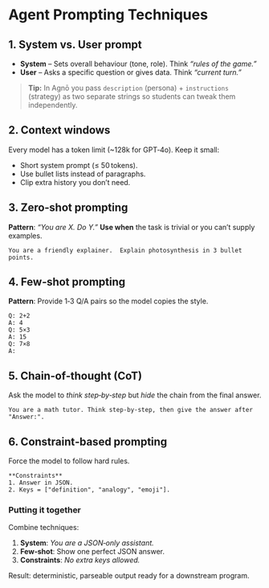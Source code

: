 # Agent Prompting Techniques

## 1. System vs. User prompt

* **System** – Sets overall behaviour (tone, role).  Think *“rules of the game.”*
* **User** – Asks a specific question or gives data.  Think *“current turn.”*

> **Tip:** In Agnō you pass `description` (persona) + `instructions` (strategy) as two separate strings so students can tweak them independently.

## 2. Context windows

Every model has a token limit (\~128k for GPT‑4o).  Keep it small:

* Short system prompt (≤ 50 tokens).
* Use bullet lists instead of paragraphs.
* Clip extra history you don’t need.

## 3. Zero‑shot prompting

**Pattern**: *“You are X. Do Y.”*
**Use when** the task is trivial or you can’t supply examples.

```text
You are a friendly explainer.  Explain photosynthesis in 3 bullet points.
```

## 4. Few‑shot prompting

**Pattern**: Provide 1‑3 Q/A pairs so the model copies the style.

```text
Q: 2+2
A: 4
Q: 5×3
A: 15
Q: 7×8
A:
```

## 5. Chain‑of‑thought (CoT)

Ask the model to *think step‑by‑step* but *hide* the chain from the final answer.

```text
You are a math tutor. Think step‑by‑step, then give the answer after "Answer:".
```

## 6. Constraint‑based prompting

Force the model to follow hard rules.

```text
**Constraints**
1. Answer in JSON.
2. Keys = ["definition", "analogy", "emoji"].
```

### Putting it together

Combine techniques:

1. **System**: *You are a JSON‑only assistant.*
2. **Few‑shot**: Show one perfect JSON answer.
3. **Constraints**: *No extra keys allowed.*

Result: deterministic, parseable output ready for a downstream program.
